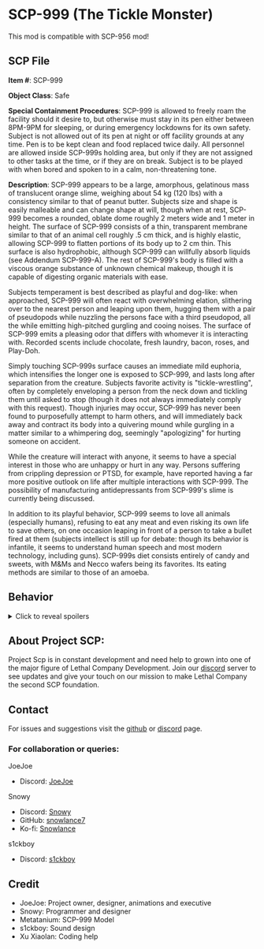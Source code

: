 # SCP-999 (The Tickle Monster)

This mod is compatible with SCP-956 mod!

## SCP File

**Item #**: SCP-999

**Object Class**: Safe

**Special Containment Procedures**: SCP-999 is allowed to freely roam the facility should it desire to, but otherwise must stay in its pen either between 8PM-9PM for sleeping, or during emergency lockdowns for its own safety. Subject is not allowed out of its pen at night or off facility grounds at any time. Pen is to be kept clean and food replaced twice daily. All personnel are allowed inside SCP-999s holding area, but only if they are not assigned to other tasks at the time, or if they are on break. Subject is to be played with when bored and spoken to in a calm, non-threatening tone.

**Description**: SCP-999 appears to be a large, amorphous, gelatinous mass of translucent orange slime, weighing about 54 kg (120 lbs) with a consistency similar to that of peanut butter. Subjects size and shape is easily malleable and can change shape at will, though when at rest, SCP-999 becomes a rounded, oblate dome roughly 2 meters wide and 1 meter in height. The surface of SCP-999 consists of a thin, transparent membrane similar to that of an animal cell roughly .5 cm thick, and is highly elastic, allowing SCP-999 to flatten portions of its body up to 2 cm thin. This surface is also hydrophobic, although SCP-999 can willfully absorb liquids (see Addendum SCP-999-A). The rest of SCP-999's body is filled with a viscous orange substance of unknown chemical makeup, though it is capable of digesting organic materials with ease.

Subjects temperament is best described as playful and dog-like: when approached, SCP-999 will often react with overwhelming elation, slithering over to the nearest person and leaping upon them, hugging them with a pair of pseudopods while nuzzling the persons face with a third pseudopod, all the while emitting high-pitched gurgling and cooing noises. The surface of SCP-999 emits a pleasing odor that differs with whomever it is interacting with. Recorded scents include chocolate, fresh laundry, bacon, roses, and Play-Doh.

Simply touching SCP-999s surface causes an immediate mild euphoria, which intensifies the longer one is exposed to SCP-999, and lasts long after separation from the creature. Subjects favorite activity is "tickle-wrestling", often by completely enveloping a person from the neck down and tickling them until asked to stop (though it does not always immediately comply with this request). Though injuries may occur, SCP-999 has never been found to purposefully attempt to harm others, and will immediately back away and contract its body into a quivering mound while gurgling in a matter similar to a whimpering dog, seemingly "apologizing" for hurting someone on accident.

While the creature will interact with anyone, it seems to have a special interest in those who are unhappy or hurt in any way. Persons suffering from crippling depression or PTSD, for example, have reported having a far more positive outlook on life after multiple interactions with SCP-999. The possibility of manufacturing antidepressants from SCP-999's slime is currently being discussed.

In addition to its playful behavior, SCP-999 seems to love all animals (especially humans), refusing to eat any meat and even risking its own life to save others, on one occasion leaping in front of a person to take a bullet fired at them (subjects intellect is still up for debate: though its behavior is infantile, it seems to understand human speech and most modern technology, including guns). SCP-999s diet consists entirely of candy and sweets, with M&Ms and Necco wafers being its favorites. Its eating methods are similar to those of an amoeba.

## Behavior

<details>
<summary>Click to reveal spoilers</summary>aaa

- SCP-999 will spawn and roam the facility looking for someone to follow. If he spots an enemy, he'll follow it until he spots a player. He prioritizes players more than monsters.
- SCP-999 will prioritize following players closest to him.
- Anything touching SCP-999 will be healed for 10hp per second (or 1hp for monsters) and SCP-999 will lower their fear to 0.
- If a player or monster takes damage near SCP-999, he will rush over to give them a hug, healing them.
- If a player drops candy around SCP-999, he will move over to eat it. Eating candy gives SCP-999 a healing and speed buff (x2 healing), but feeding him too much can have consequences.
- If a followed player is targetted by a turret, SCP-999 will move in front of the turret and prevent it from shooting at the player.

</details>

## About Project SCP:

Project Scp is in constant development and need help to grown into one of the major figure of Lethal Company Development. Join our [discord](https://discord.gg/C2R3rj2F) server to see updates and give your touch on our mission to make Lethal Company the second SCP foundation.

## Contact

For issues and suggestions visit the [github](https://github.com/snowlance7/SCP999) or [discord](https://discord.com/channels/1168655651455639582/1258880803123888220) page.

### For collaboration or queries:

JoeJoe

- Discord: [JoeJoe](https://discord.com/users/167920913289838592)

Snowy

- Discord: [Snowy](https://discord.com/users/327989194087727107)
- GitHub: [snowlance7](https://github.com/snowlance7)
- Ko-fi: [Snowlance](https://ko-fi.com/snowlance)

s1ckboy

- Discord: [s1ckboy](https://discord.com/users/295510119184203777)

## Credit

- JoeJoe: Project owner, designer, animations and executive
- Snowy: Programmer and designer
- Metatanium: SCP-999 Model
- s1ckboy: Sound design
- Xu Xiaolan: Coding help
